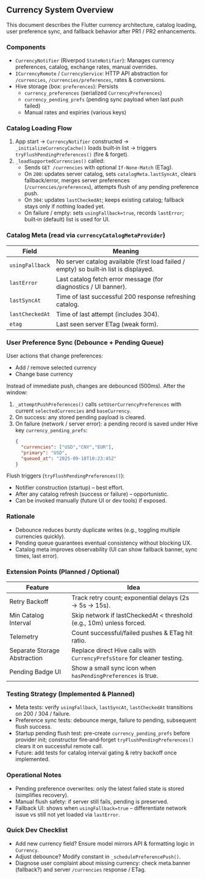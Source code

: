 ## Currency System Overview

This document describes the Flutter currency architecture, catalog loading, user preference sync, and fallback behavior after PR1 / PR2 enhancements.

### Components
- `CurrencyNotifier` (Riverpod `StateNotifier`): Manages currency preferences, catalog, exchange rates, manual overrides.
- `ICurrencyRemote` / `CurrencyService`: HTTP API abstraction for `/currencies`, `/currencies/preferences`, rates & conversions.
- Hive storage (box: `preferences`): Persists
  - `currency_preferences` (serialized `CurrencyPreferences`)
  - `currency_pending_prefs` (pending sync payload when last push failed)
  - Manual rates and expiries (various keys)

### Catalog Loading Flow
1. App start → `CurrencyNotifier` constructed → `_initializeCurrencyCache()` loads built‑in list → triggers `tryFlushPendingPreferences()` (fire & forget).
2. `_loadSupportedCurrencies()` called:
   - Sends `GET /currencies` with optional `If-None-Match` (ETag).
   - On `200`: updates server catalog, sets `catalogMeta.lastSyncAt`, clears fallback/error, merges server preferences (`/currencies/preferences`), attempts flush of any pending preference push.
   - On `304`: updates `lastCheckedAt`; keeps existing catalog; fallback stays only if nothing loaded yet.
   - On failure / empty: sets `usingFallback=true`, records `lastError`; built‑in (default) list is used for UI.

### Catalog Meta (read via `currencyCatalogMetaProvider`)
| Field | Meaning |
|-------|---------|
| `usingFallback` | No server catalog available (first load failed / empty) so built‑in list is displayed. |
| `lastError` | Last catalog fetch error message (for diagnostics / UI banner). |
| `lastSyncAt` | Time of last successful 200 response refreshing catalog. |
| `lastCheckedAt` | Time of last attempt (includes 304). |
| `etag` | Last seen server ETag (weak form). |

### User Preference Sync (Debounce + Pending Queue)
User actions that change preferences:
- Add / remove selected currency
- Change base currency

Instead of immediate push, changes are debounced (500ms). After the window:
1. `_attemptPushPreferences()` calls `setUserCurrencyPreferences` with current `selectedCurrencies` and `baseCurrency`.
2. On success: any stored pending payload is cleared.
3. On failure (network / server error): a pending record is saved under Hive key `currency_pending_prefs`:
   ```json
   {
     "currencies": ["USD","CNY","EUR"],
     "primary": "USD",
     "queued_at": "2025-09-18T10:23:45Z"
   }
   ```

Flush triggers (`tryFlushPendingPreferences()`):
- Notifier construction (startup) – best effort.
- After any catalog refresh (success or failure) – opportunistic.
- Can be invoked manually (future UI or dev tools) if exposed.

### Rationale
- Debounce reduces bursty duplicate writes (e.g., toggling multiple currencies quickly).
- Pending queue guarantees eventual consistency without blocking UX.
- Catalog meta improves observability (UI can show fallback banner, sync times, last error).

### Extension Points (Planned / Optional)
| Feature | Idea |
|---------|------|
| Retry Backoff | Track retry count; exponential delays (2s → 5s → 15s). |
| Min Catalog Interval | Skip network if lastCheckedAt < threshold (e.g., 10m) unless forced. |
| Telemetry | Count successful/failed pushes & ETag hit ratio. |
| Separate Storage Abstraction | Replace direct Hive calls with `CurrencyPrefsStore` for cleaner testing. |
| Pending Badge UI | Show a small sync icon when `hasPendingPreferences` is true. |

### Testing Strategy (Implemented & Planned)
- Meta tests: verify `usingFallback`, `lastSyncAt`, `lastCheckedAt` transitions on 200 / 304 / failure.
- Preference sync tests: debounce merge, failure to pending, subsequent flush success.
- Startup pending flush test: pre-create `currency_pending_prefs` before provider init; constructor fire‑and‑forget `tryFlushPendingPreferences()` clears it on successful remote call.
- Future: add tests for catalog interval gating & retry backoff once implemented.

### Operational Notes
- Pending preference overwrites: only the latest failed state is stored (simplifies recovery).
- Manual flush safety: if server still fails, pending is preserved.
- Fallback UI: shows when `usingFallback=true` – differentiate network issue vs still not yet loaded via `lastError`.

### Quick Dev Checklist
- Add new currency field? Ensure model mirrors API & formatting logic in `Currency`.
- Adjust debounce? Modify constant in `_schedulePreferencePush()`.
- Diagnose user complaint about missing currency: check meta.banner (fallback?) and server `/currencies` response / ETag.
